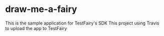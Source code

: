 # draw-me-a-fairy

This is the sample application for TestFairy's SDK
This project using Travis to upload the app to TestFairy
